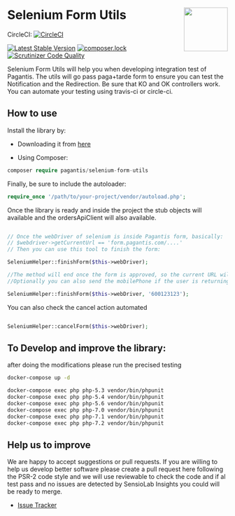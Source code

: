 # Selenium Form Utils <img src="https://www.pagantis.com/wp-content/uploads/2019/02/cropped-pagantis_logo-1.png" width="100" align="right">

CircleCI: [![CircleCI](https://circleci.com/gh/pagantis/selenium-form-utils/tree/master.svg?style=svg)](https://circleci.com/gh/pagantis/selenium-form-utils/tree/master)


[![Latest Stable Version](https://poser.pugx.org/pagantis/selenium-form-utils/v/stable)](https://packagist.org/packages/pagantis/selenium-form-utils)
[![composer.lock](https://poser.pugx.org/pagantis/selenium-form-utils/composerlock)](https://packagist.org/packages/pagantis/selenium-form-utils)
[![Scrutinizer Code Quality](https://scrutinizer-ci.com/g/pagantis/selenium-form-utils/badges/quality-score.png?b=master)](https://scrutinizer-ci.com/g/pagantisTarde/selenium-form-utils/?branch=master)

Selenium Form Utils will help you when developing integration test of Pagantis. The utils will go pass paga+tarde form to ensure you can test the Notification and the Redirection.
Be sure that KO and OK controllers work. You can automate your testing using travis-ci or circle-ci.

## How to use

Install the library by:

- Downloading it from [here](https://github.com/pagantis/selenium-form-utils/releases/latest)

- Using Composer:
```php
composer require pagantis/selenium-form-utils
```
Finally, be sure to include the autoloader:
```php
require_once '/path/to/your-project/vendor/autoload.php';
```

Once the library is ready and inside the project the stub objects will available and
the ordersApiClient will also available.

```php

// Once the webDriver of selenium is inside Pagantis form, basically:
// $webdriver->getCurrentUrl == 'form.pagantis.com/....'
// Then you can use this tool to finish the form:

SeleniumHelper::finishForm($this->webDriver);

//The method will end once the form is approved, so the current URL will be OK_URL of the order
//Optionally you can also send the mobilePhone if the user is returning

SeleniumHelper::finishForm($this->webDriver, '600123123');


```

You can also check the cancel action automated

```php

SeleniumHelper::cancelForm($this->webDriver);

```


## To Develop and improve the library:

after doing the modifications please run the precised testing

```bash
docker-compose up -d

docker-compose exec php php-5.3 vendor/bin/phpunit
docker-compose exec php php-5.4 vendor/bin/phpunit
docker-compose exec php php-5.6 vendor/bin/phpunit
docker-compose exec php php-7.0 vendor/bin/phpunit
docker-compose exec php php-7.1 vendor/bin/phpunit
docker-compose exec php php-7.2 vendor/bin/phpunit
```

## Help us to improve

We are happy to accept suggestions or pull requests. If you are willing to help us develop better software
please create a pull request here following the PSR-2 code style and we will use reviewable to check
the code and if al test pass and no issues are detected by SensioLab Insights you could will be ready
to merge.

* [Issue Tracker](https://github.com/pagantis/selenium-form-utils/issues)
